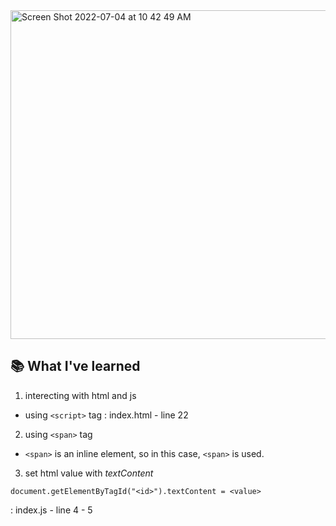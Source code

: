 <img width="526" alt="Screen Shot 2022-07-04 at 10 42 49 AM" src="https://user-images.githubusercontent.com/67844037/177177039-8b122f9c-259c-4677-bf40-7e5cc8b2fc2a.png">


## :books: What I've learned

1. interecting with html and js
- using `<script>` tag : index.html - line 22

2. using `<span>` tag
- `<span>` is an inline element, so in this case, `<span>` is used.

3. set html value with *textContent*
```
document.getElementByTagId("<id>").textContent = <value>
```
: index.js - line 4 - 5
